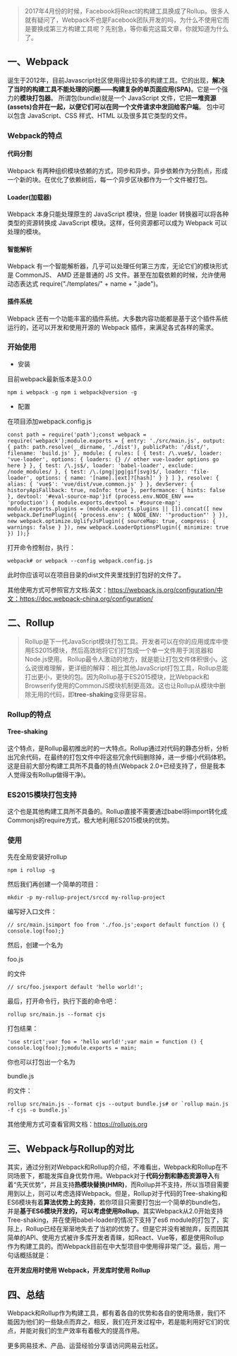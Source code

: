 >2017年4月份的时候，Facebook将React的构建工具换成了Rollup。很多人就有疑问了，Webpack不也是Facebook团队开发的吗，为什么不使用它而是要换成第三方构建工具呢？先别急，等你看完这篇文章，你就知道为什么了。

## 一、Webpack

诞生于2012年，目前Javascript社区使用得比较多的构建工具。它的出现，**解决了当时的构建工具不能处理的问题——构建复杂的单页面应用(SPA)**。它是一个强力的**模块打包器**。 所谓包(bundle)就是一个 JavaScript 文件，它把**一堆资源(assets)合并在一起，以便它们可以在同一个文件请求中发回给客户端**。 包中可以包含 JavaScript、CSS 样式、HTML 以及很多其它类型的文件。

### Webpack的特点

#### 代码分割

Webpack 有两种组织模块依赖的方式，同步和异步。异步依赖作为分割点，形成一个新的块。在优化了依赖树后，每一个异步区块都作为一个文件被打包。

#### Loader(加载器)

Webpack 本身只能处理原生的 JavaScript 模块，但是 loader 转换器可以将各种类型的资源转换成 JavaScript 模块。这样，任何资源都可以成为 Webpack 可以处理的模块。

#### 智能解析

Webpack 有一个智能解析器，几乎可以处理任何第三方库，无论它们的模块形式是 CommonJS、 AMD 还是普通的 JS 文件。甚至在加载依赖的时候，允许使用动态表达式 require("./templates/" + name + ".jade")。

#### 插件系统

Webpack 还有一个功能丰富的插件系统。大多数内容功能都是基于这个插件系统运行的，还可以开发和使用开源的 Webpack 插件，来满足各式各样的需求。

### 开始使用

- 安装

目前webpack最新版本是3.0.0

```npm i webpack -g npm i webpack@version -g```

- 配置

在项目添加webpack.config.js
```
const path = require('path');const webpack = require('webpack');module.exports = { entry: './src/main.js', output: { path: path.resolve(__dirname, './dist'), publicPath: '/dist/', filename: 'build.js' }, module: { rules: [ { test: /\.vue$/, loader: 'vue-loader', options: { loaders: {} // other vue-loader options go here } }, { test: /\.js$/, loader: 'babel-loader', exclude: /node_modules/ }, { test: /\.(png|jpg|gif|svg)$/, loader: 'file-loader', options: { name: '[name].[ext]?[hash]' } } ] }, resolve: { alias: { 'vue$': 'vue/dist/vue.common.js' } }, devServer: { historyApiFallback: true, noInfo: true }, performance: { hints: false }, devtool: '#eval-source-map'}if (process.env.NODE_ENV === 'production') { module.exports.devtool = '#source-map'; module.exports.plugins = (module.exports.plugins || []).concat([ new webpack.DefinePlugin({ 'process.env': { NODE_ENV: '"production"' } }), new webpack.optimize.UglifyJsPlugin({ sourceMap: true, compress: { warnings: false } }), new webpack.LoaderOptionsPlugin({ minimize: true }) ]);}
```
打开命令控制台，执行：

```webpack# or webpack --config webpack.config.js```

此时你应该可以在项目目录的dist文件夹里找到打包好的文件了。

其他使用方式可参照官方文档:英文：https://webpack.js.org/configuration/中文：https://doc.webpack-china.org/configuration/

## 二、Rollup

>Rollup是下一代JavaScript模块打包工具。开发者可以在你的应用或库中使用ES2015模块，然后高效地将它们打包成一个单一文件用于浏览器和Node.js使用。 Rollup最令人激动的地方，就是能让打包文件体积很小。这么说很难理解，更详细的解释：相比其他JavaScript打包工具，Rollup总能打出更小，更快的包。因为Rollup基于ES2015模块，比Webpack和Browserify使用的CommonJS模块机制更高效。这也让Rollup从模块中删除无用的代码，即**tree-shaking**变得更容易。


### Rollup的特点

#### Tree-shaking

这个特点，是Rollup最初推出时的一大特点。Rollup通过对代码的静态分析，分析出冗余代码，在最终的打包文件中将这些冗余代码删除掉，进一步缩小代码体积。这是目前大部分构建工具所不具备的特点(Webpack 2.0+已经支持了，但是我本人觉得没有Rollup做得干净)。

### ES2015模块打包支持

这个也是其他构建工具所不具备的。Rollup直接不需要通过babel将import转化成Commonjs的require方式，极大地利用ES2015模块的优势。

### 使用

先在全局安装好rollup

```npm i rollup -g```

然后我们再创建一个简单的项目：

```mkdir -p my-rollup-project/srccd my-rollup-project```

编写好入口文件：
```
// src/main.jsimport foo from './foo.js';export default function () { console.log(foo);}
```
然后，创建一个名为

foo.js

的文件
```
// src/foo.jsexport default 'hello world!';
```
最后，打开命令行，执行下面的命令吧：
```
rollup src/main.js --format cjs
```
打包结果：
```
'use strict';var foo = 'hello world!';var main = function () { console.log(foo);};module.exports = main;
```
你也可以打包出一个名为

bundle.js

的文件：
```
rollup src/main.js --format cjs --output bundle.js# or `rollup main.js -f cjs -o bundle.js`
```
其他使用方式可查看官网文档：https://rollupjs.org

## 三、Webpack与Rollup的对比

其实，通过分别对Webpack和Rollup的介绍，不难看出，Webpack和Rollup在不同场景下，都能发挥自身优势作用。Webpack对于**代码分割和静态资源导入**有着“先天优势”，并且支持**热模块替换(HMR)**，而Rollup并不支持，所以当项目需要用到以上，则可以考虑选择Webpack。但是，Rollup对于代码的Tree-shaking和ES6模块有着**算法优势上的支持**，若你项目只需要打包出一个简单的bundle包，并是**基于ES6模块开发的，可以考虑使用Rollup**。其实Webpack从2.0开始支持Tree-shaking，并在使用babel-loader的情况下支持了es6 module的打包了，实际上，Rollup已经在渐渐地失去了当初的优势了。但是它并没有被抛弃，反而因其简单的API、使用方式被许多库开发者青睐，如React、Vue等，都是使用Rollup作为构建工具的。而Webpack目前在中大型项目中使用得非常广泛。最后，用一句话概括就是：

**在开发应用时使用 Webpack，开发库时使用 Rollup**


## 四、总结

Webpack和Rollup作为构建工具，都有着各自的优势和各自的使用场景，我们不能因为他们的一些缺点而弃之，相反，我们在开发过程中，若是能利用好它们的优点，并能对我们的生产效率有着极大的提高作用。

更多网易技术、产品、运营经验分享请访问网易云社区。